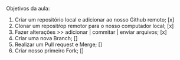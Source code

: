 Objetivos da aula:

1. Criar um repositório local e adicionar ao nosso Github remoto; [x]
2. Clonar um repositŕop remotor para o nosso computador local; [x]
3. Fazer alterações >> adicionar | commitar | enviar arquivos; [x]
4. Criar uma nova Branch; []
5. Realizar um Pull request e Merge; []
6. Criar nosso primeiro Fork; []
